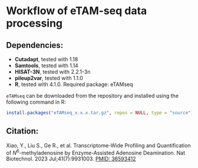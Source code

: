 # Workflow of eTAM-seq data processing

## Dependencies:

- **Cutadapt**, tested with 1.18
- **Samtools**, tested with 1.14
- **HISAT-3N**, tested with 2.2.1-3n
- **pileup2var**, tested with 1.1.0
- **R**, tested with 4.1.0. Required package: eTAMseq

`eTAMseq` can be downloaded from the repository and installed using the following command in R:

```R
install.packages("eTAMseq_x.x.x.tar.gz", repos = NULL, type = "source")
```

## Citation:

Xiao, Y., Liu S., Ge R., et al. Transcriptome-Wide Profiling and Quantification of *N*<sup>6</sup>-methyladenosine by Enzyme-Assisted Adenosine Deamination. Nat Biotechnol. 2023 Jul;41(7):9931003. [PMID: 36593412](https://pubmed.ncbi.nlm.nih.gov/36593412)
